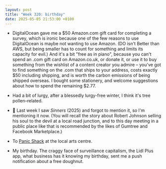 ```yaml
---
layout: post
title: "Week 320: birthday"
date: 2025-05-05 21:53:00 +0100
---
```


- DigitalOcean gave me a $50 Amazon.com gift card for completing a survey, which is ironic because one of the few reasons to use DigitalOcean is maybe not wanting to use Amazon. (DO isn't Better than AWS, but being smaller has to count for something and limits its capacity for evil.) And it's a bit "free as in piano", because you can't spend an .com gift card on Amazon.co.uk, or donate it, or use it to buy something from the wishlist of a content creator you admire – you've got to find something on the .com that ships to your address, costs exactly $50 including shipping, and is worth the carbon emissions of being shipped overseas. I bought some stationery, and welcome suggestions about how to spend the remaining $2.77.

- Had a bit of lurgy, after a blessedly lurgy-free winter, I think it's tree pollen–related.

- 🎦 Last week I saw <i>Sinners</i> (2025) and forgot to mention it, so I'm mentioning it now. (You will recall the story about Robert Johnson selling his soul to the devil at a local road junction, and to this day meeting in a public place like that is recommended by the likes of Gumtree and Facebook Marketplace.)

- To [Panic Shack](https://www.youtube.com/watch?v=V2PC1wlswjg) at the local arts centre.

- My birthday. The craggy face of surveillance capitalism, the Lidl Plus app, what business has it knowing my birthday, sent me a push notification about a free doughnut.
